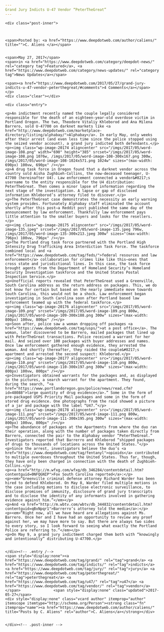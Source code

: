 ```yaml
---
Grand Jury Indicts U-47 Vendor “PeterTheGreat”
---
```

<article class="post-listing post-20169 post type-post status-publish format-standard has-post-thumbnail hentry  tag-grand tag-indicts tag-jury tag-peterthegreat tag-u47 tag-vendor">
    
    <div class="post-inner">
    
    
        
    <span>Posted by: <a href="https://www.deepdotweb.com/author/caliens/" title="">C. Aliens </a></span>
    
    
    <span>May 27, 2017</span>
    <span>in <a href="https://www.deepdotweb.com/category/deepdot-news/" rel="category tag">Featured</a>, <a href="https://www.deepdotweb.com/category/news-updates/" rel="category tag">News Updates</a></span>
    
    <span><a href="https://www.deepdotweb.com/2017/05/27/grand-jury-indicts-u-47-vendor-peterthegreat/#comments">4 Comments</a></span>
    </p>
    <div class="clear"></div>
    
    <div class="entry">
    
    <p>An indictment recently named the couple legally considered responsible for the death of an eighteen-year-old overdose victim in Portland Oregon. The two, Theodore Vitaliy Khleborod and Ana Milena Barrero, sold U-47700 on darknet markets like <a href="http://www.deepdotweb.com/marketplace-directory/listing/alphabay/">Alphabay</a>. In early May, only weeks after their arrest (and even less time since the police stopped using the seized vendor account), a grand jury indicted both defendants.</p>
    <p><img class="wp-image-20174 aligncenter" src="/imgs/2017/05/word-image-108.png" width="690" height="385" srcset="/imgs/2017/05/word-image-108.png 1076w, /imgs/2017/05/word-image-108-300x167.png 300w, /imgs/2017/05/word-image-108-1024x571.png 1024w" sizes="(max-width: 690px) 100vw, 690px" /></p>
    <p>A drug task force in Oregon found that a darknet vendor across the country sold Aisha Zughbieh-Collins, the now-deceased teenager, U-47700 (hereinafter U4). Law enforcement connected a vendor&#8217;s username to the entity responsible for the U4 distribution: PeterTheGreat. Then comes a minor lapse of information regarding the next stage of the investigation. A lapse or gap of disclosed information Khleborod’s attorney filed to discover.</p>
    <p>The PeterTheGreat case demonstrates the necessity an early warning system provides. Fortunately Alphabay staff eliminated the account shortly after this post—a Reddit post published the same day of the announcement by law enforcement. Thankfully law enforcement pays little attention to the smaller buyers and looks for the resellers.</p>
    <p><img class="wp-image-20175 aligncenter" src="/imgs/2017/05/word-image-135.jpeg" srcset="/imgs/2017/05/word-image-135.jpeg 796w, /imgs/2017/05/word-image-135-300x213.jpeg 300w" sizes="(max-width: 796px) 100vw, 796px" /></p>
    <p>The Portland drug task force partnered with the Portland High Intensity Drug Trafficking Area Interdiction Task Force. The taskforce combined local and <a href="https://www.deepdotweb.com/tag/feds/">federal resources and law enforcement</a> collaboration for crimes like like this—ones that cross state and jurisdictional lines. In this case, the task force brought agents from the Department of Homeland Security’s Homeland Security Investigation taskforce and the United States Postal Inspection Service.</p>
    <p>Unofficial reports revealed that PeterTheGreat used a Greenville, South Carolina address as the return address on packages. This, we do not know for certain but based on the nearly immediate move towards South Carolina, this would not be a shock. Law enforcement began investigating in South Carolina soon after Portland based law enforcement teamed up with the federal taskforce.</p>
    <p><img class="wp-image-20176 aligncenter" src="/imgs/2017/05/word-image-109.png" srcset="/imgs/2017/05/word-image-109.png 800w, /imgs/2017/05/word-image-109-300x188.png 300w" sizes="(max-width: 800px) 100vw, 800px" /></p>
    <p>Soon after, police saw a woman dropping off packages <a href="https://www.deepdotweb.com/tag/usps/">at a post office</a>. The woman, later discovered to be Barrero, mailed packages that lined up with PeterTheGreat transactions. Police received a warrant for her mail. And seized over 100 packages with buyer addresses and names. Once law enforcement gathered enough evidence, they arrested the woman. And shortly thereafter, they raided the couple&#8217;s apartment and arrested the second suspect: Khleborod.</p>
    <p><img class="wp-image-20177 aligncenter" src="/imgs/2017/05/word-image-110.png" srcset="/imgs/2017/05/word-image-110.png 800w, /imgs/2017/05/word-image-110-300x197.png 300w" sizes="(max-width: 800px) 100vw, 800px" /></p>
    <p>Investigators obtained warrants for the packages and, as displayed in the pictures, a search warrant for the apartment. They found, during the search, “<a href="https://www.portlandoregon.gov/police/news/read.cfm?id=48088">large quantity of drug evidence</a>.” Some in the form of pre-packaged USPS Priority Mail packages and some in the form of stored drug evidence. One photographs from the raid showed a picture of a jar and package with the label “U47.”</p>
    <p><img class="wp-image-20178 aligncenter" src="/imgs/2017/05/word-image-111.png" srcset="/imgs/2017/05/word-image-111.png 800w, /imgs/2017/05/word-image-111-300x195.png 300w" sizes="(max-width: 800px) 100vw, 800px" /></p>
    <p>The abundance of packages at the Apartments from where the duo ran their operation, along with the number of packages taken directly from Barrero, connected the pair to the Alphabay vendor “PeterTheGreat.” Investigators reported that Barrerro and Khleborod “shipped packages of drugs to thousands of locations across the United States.”</p>
    <p>Since the arrest, investigators believe the duo’s <a href="https://www.deepdotweb.com/tag/fentanyl">opioids</a> contributed to multiple overdoses throughout the United States. Thus far, though, they have only been charged in connection with the death of Zughbieh-Collins.</p>
    <p><a href="http://m.wfxg.com/wfxg/db_346284/contentdetail.htm?contentguid=0NFQGNIP">Fox South Carolina reported</a>:</p>
    <p><em>“Greenville criminal defense attorney Richard Warder has been hired to defend Khleborod. On May 8, Warder filed multiple motions in the case including motions to disclose electronic surveillance, to disclose promises of immunity, disclosure of grand jury transcripts and to disclose the identity of any informants involved in gathering evidence against him.”</em></p>
    <p>And <a href="http://m.wbtv.com/wbtv/db_344832/contentdetail.htm?contentguid=qBxNpqr1">Barrerro’s attorney told the media</a>:</p>
    <p><em>“Right now, all we have heard are allegations against Ms. Barrero. Once her and I have had an opportunity to review any proof against her, we may have more to say. But there are always two sides to every story, so I look forward to seeing what exactly the Portland Police are referring to.”</em></p>
    <p>On May 9, a grand jury indictment charged them both with “knowingly and intentionally” distributing U-47700.</p>
    
    
    </div><!-- .entry /-->
    <span style="display:none"><a href="https://www.deepdotweb.com/tag/grand/" rel="tag">grand</a> <a href="https://www.deepdotweb.com/tag/indicts/" rel="tag">indicts</a> <a href="https://www.deepdotweb.com/tag/jury/" rel="tag">jury</a> <a href="https://www.deepdotweb.com/tag/peterthegreat/" rel="tag">peterthegreat</a> <a href="https://www.deepdotweb.com/tag/u47/" rel="tag">u47</a> <a href="https://www.deepdotweb.com/tag/vendor/" rel="tag">vendor</a></span>				<span style="display:none" class="updated">2017-05-27</span>
    <div style="display:none" class="vcard author" itemprop="author" itemscope itemtype="http://schema.org/Person"><strong class="fn" itemprop="name"><a href="https://www.deepdotweb.com/author/caliens/" title="Posts by C. Aliens" rel="author">C. Aliens</a></strong></div>
    
    
    </div><!-- .post-inner -->
</article><!-- .post-listing -->

